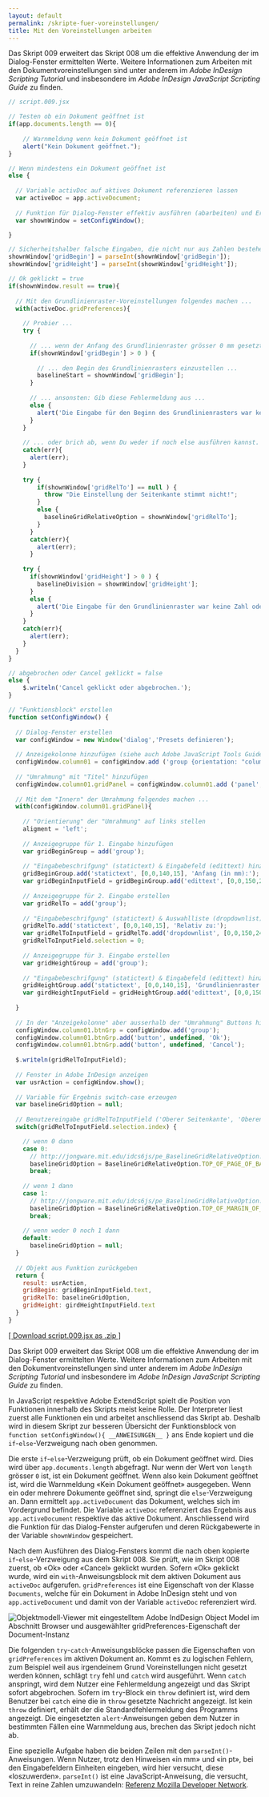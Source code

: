 ```yaml
---
layout: default
permalink: /skripte-fuer-voreinstellungen/
title: Mit den Voreinstellungen arbeiten
---
```


Das Skript 009 erweitert das Skript 008 um die effektive Anwendung der im Dialog-Fenster ermittelten Werte. Weitere Informationen zum Arbeiten mit den Dokumentvoreinstellungen sind unter anderem im *Adobe InDesign Scripting Tutorial* und insbesondere im *Adobe InDesign JavaScript Scripting Guide* zu finden.

```javaScript 
// script.009.jsx

// Testen ob ein Dokument geöffnet ist
if(app.documents.length == 0){
    
    // Warnmeldung wenn kein Dokument geöffnet ist
    alert("Kein Dokument geöffnet.");
}

// Wenn mindestens ein Dokument geöffnet ist
else {
  
  // Variable activDoc auf aktives Dokument referenzieren lassen
  var activeDoc = app.activeDocument; 
  
  // Funktion für Dialog-Fenster effektiv ausführen (abarbeiten) und Ergebnis in Variable speichern
  var shownWindow = setConfigWindow();

}

// Sicherheitshalber falsche Eingaben, die nicht nur aus Zahlen bestehen, in reine Zahlen umwandeln sofern möglich.
shownWindow['gridBegin'] = parseInt(shownWindow['gridBegin']);
shownWindow['gridHeight'] = parseInt(shownWindow['gridHeight']);

// Ok geklickt = true
if(shownWindow.result == true){
  
  // Mit den Grundlinienraster-Voreinstellungen folgendes machen ...
  with(activeDoc.gridPreferences){
    
    // Probier ...
    try {
      
      // ... wenn der Anfang des Grundlinienraster grösser 0 mm gesetzt ist ...
      if(shownWindow['gridBegin'] > 0 ) {
        
        // ... den Begin des Grundlinienrasters einzustellen ...
        baselineStart = shownWindow['gridBegin'];
      }
      
      // ... ansonsten: Gib diese Fehlermeldung aus ...
      else {
        alert('Die Eingabe für den Beginn des Grundlinienrasters war keine Zahl oder \"0\"!\nSie bleibt unverändert.');
      }
    }
    
    // ... oder brich ab, wenn Du weder if noch else ausführen kannst.
    catch(err){
      alert(err);
    }
  
    try {
        if(shownWindow['gridRelTo'] == null ) {
          throw "Die Einstellung der Seitenkante stimmt nicht!";
        }
        else {
          baselineGridRelativeOption = shownWindow['gridRelTo'];
        }
      }
      catch(err){
        alert(err);
      } 
  
    try {
      if(shownWindow['gridHeight'] > 0 ) {
        baselineDivision = shownWindow['gridHeight'];
      }
      else {
        alert('Die Eingabe für den Grundlinienraster war keine Zahl oder \"0\"!\nSie bleibt unverändert.');
      }
    }
    catch(err){
      alert(err);
    }
  }
}

// abgebrochen oder Cancel geklickt = false
else {
    $.writeln('Cancel geklickt oder abgebrochen.');
}

// "Funktionsblock" erstellen
function setConfigWindow() {
  
  // Dialog-Fenster erstellen
  var configWindow = new Window('dialog','Presets definieren');
  
  // Anzeigekolonne hinzufügen (siehe auch Adobe JavaScript Tools Guide)
  configWindow.column01 = configWindow.add ('group {orientation: "column"}'); 
  
  // "Umrahmung" mit "Titel" hinzufügen
  configWindow.column01.gridPanel = configWindow.column01.add ('panel', undefined, 'Grundlinienraster');
  
  // Mit dem "Innern" der Umrahmung folgendes machen ...
  with(configWindow.column01.gridPanel){
    
    // "Orientierung" der "Umrahmung" auf links stellen
    aligment = 'left';
    
    // Anzeigegruppe für 1. Eingabe hinzufügen
    var gridBeginGroup = add('group');
    
    // "Eingabebeschrifgung" (statictext) & Eingabefeld (edittext) hinzufügen
    gridBeginGroup.add('statictext', [0,0,140,15], 'Anfang (in mm):');
    var gridBeginInputField = gridBeginGroup.add('edittext', [0,0,150,24], '0');
    
    // Anzeigegruppe für 2. Eingabe erstellen
    var gridRelTo = add('group');
  
    // "Eingabebeschrifgung" (statictext) & Auswahlliste (dropdownlist) hinzufügen
    gridRelTo.add('statictext', [0,0,140,15], 'Relativ zu:');
    var gridRelToInputField = gridRelTo.add('dropdownlist', [0,0,150,24], ['Oberer Seitenkante', 'Oberen Seitenrand']);
    gridRelToInputField.selection = 0;
    
    // Anzeigegruppe für 3. Eingabe erstellen
    var gridHeightGroup = add('group');
  
    // "Eingabebeschrifgung" (statictext) & Eingabefeld (edittext) hinzufügen
    gridHeightGroup.add('statictext', [0,0,140,15], 'Grundlinienraster (in pt):');
    var girdHeightInputField = gridHeightGroup.add('edittext', [0,0,150,24], '0');
   
  }
  
  // In der "Anzeigekolonne" aber ausserhalb der "Umrahmung" Buttons hinzufügen
  configWindow.column01.btnGrp = configWindow.add('group');
  configWindow.column01.btnGrp.add('button', undefined, 'Ok');
  configWindow.column01.btnGrp.add('button', undefined, 'Cancel');
  
  $.writeln(gridRelToInputField);
  
  // Fenster in Adobe InDesign anzeigen
  var usrAction = configWindow.show();
  
  // Variable für Ergebnis switch-case erzeugen
  var baselineGridOption = null;
  
  // Benutzereingabe gridRelToInputField ('Oberer Seitenkante', 'Oberen Seitenrand') in switch aufnehmen
  switch(gridRelToInputField.selection.index) {

    // wenn 0 dann
    case 0: 
      // http://jongware.mit.edu/idcs6js/pe_BaselineGridRelativeOption.html
      baselineGridOption = BaselineGridRelativeOption.TOP_OF_PAGE_OF_BASELINE_GRID_RELATIVE_OPTION;
      break;
    
    // wenn 1 dann
    case 1:
      // http://jongware.mit.edu/idcs6js/pe_BaselineGridRelativeOption.html
      baselineGridOption = BaselineGridRelativeOption.TOP_OF_MARGIN_OF_BASELINE_GRID_RELATIVE_OPTION;
      break;
      
    // wenn weder 0 noch 1 dann  
    default:
      baselineGridOption = null;
  }
  
  // Objekt aus Funktion zurückgeben
  return {
    result: usrAction,
    gridBegin: gridBeginInputField.text,
    gridRelTo: baselineGridOption,
    gridHeight: girdHeightInputField.text
  }
}
```

[\[ Download script.009.jsx as .zip \]](https://github.com/grafisches-forum-zh/scripting/wiki/source/script.009.zip) 

Das Skript 009 erweitert das Skript 008 um die effektive Anwendung der im Dialog-Fenster ermittelten Werte. Weitere Informationen zum Arbeiten mit den Dokumentvoreinstellungen sind unter anderem im *Adobe InDesign Scripting Tutorial* und insbesondere im *Adobe InDesign JavaScript Scripting Guide* zu finden.

In JavaScript respektive Adobe ExtendScript spielt die Position von Funktionen innerhalb des Skripts meist keine Rolle. Der Interpreter liest zuerst alle Funktionen ein und arbeitet anschliessend das Skript ab. Deshalb wird in diesem Skript zur besseren Übersicht der Funktionsblock von ` function setConfigWindow(){ __ANWEISUNGEN__ }` ans Ende kopiert und die `if`-`else`-Verzweigung nach oben genommen.

Die erste `if`-`else`-Verzweigung prüft, ob ein Dokument geöffnet wird. Dies wird über ` app.documents.length ` abgefragt. Nur wenn der Wert von `length` grösser `0` ist, ist ein Dokument geöffnet. Wenn also kein Dokument geöffnet ist, wird die Warnmeldung «Kein Dokument geöffnet» ausgegeben. Wenn ein oder mehrere Dokumente geöffnet sind, springt die `else`-Verzweigung an. Dann ermittelt `app.activeDocument` das Dokument, welches sich im Vordergrund befindet. Die Variable `activeDoc` referenziert das Ergebnis aus `app.activeDocument` respektive das aktive Dokument. Anschliessend wird die Funktion für das Dialog-Fenster aufgerufen und deren Rückgabewerte in der Variable `shownWindow` gespeichert.

Nach dem Ausführen des Dialog-Fensters kommt die nach oben kopierte `if`-`else`-Verzweigung aus dem Skript 008. Sie prüft, wie im Skript 008 zuerst, ob «Ok» oder «Cancel» geklickt wurden. Sofern «Ok» geklickt wurde, wird ein `with`-Anweisungsblock mit dem aktiven Dokument aus `activeDoc` aufgerufen. `gridPreferences` ist eine Eigenschaft von der Klasse `Documents`, welche für ein Dokument in Adobe InDesign steht und von `app.activeDocument` und damit von der Variable `activeDoc` referenziert wird. 

![*`Objektmodell-Viewer`* mit eingestelltem *`Adobe IndDesign Object Model`* im Abschnitt *`Browser`* und ausgewählter `gridPreferences`-Eigenschaft der `Document`-Instanz](img/objmdlvw-cls_document-gpref.fw.png)

Die folgenden `try`-`catch`-Anweisungsblöcke passen die Eigenschaften von ` gridPreferences` im aktiven Dokument an. Kommt es zu logischen Fehlern, zum Beispiel weil aus irgendeinem Grund Voreinstellungen nicht gesetzt werden können, schlägt `try` fehl und `catch` wird ausgeführt. Wenn `catch` anspringt, wird dem Nutzer eine Fehlermeldung angezeigt und das Skript sofort abgebrochen. Sofern im `try`-Block ein `throw` definiert ist, wird  dem Benutzer bei `catch` eine die in `throw` gesetzte Nachricht angezeigt. Ist kein `throw` definiert, erhält der die Standardfehlermeldung des Programms angezeigt. Die eingesetzten `alert`-Anweisungen geben dem Nutzer in bestimmten Fällen eine Warnmeldung aus, brechen das Skript jedoch nicht ab.

Eine spezielle Aufgabe haben die beiden Zeilen mit den `parseInt()`-Anweisungen. Wenn Nutzer, trotz den Hinweisen «in mm» und «in pt», bei den Eingabefeldern Einheiten eingeben, wird hier versucht, diese «loszuwerden». `parseInt()` ist eine JavaScript-Anweisung, die versucht, Text in reine Zahlen umzuwandeln: [Referenz Mozilla Developer Network][31].

[31]:https://developer.mozilla.org/de/docs/Web/JavaScript/Reference/Global_Objects/parseInt